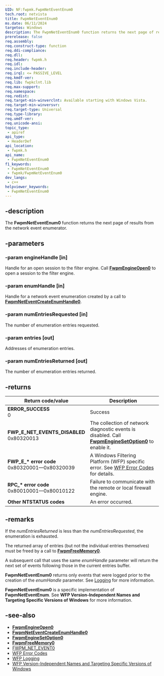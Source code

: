 ```yaml
---
UID: NF:fwpmk.FwpmNetEventEnum0
tech.root: netvista
title: FwpmNetEventEnum0
ms.date: 06/11/2024
targetos: Windows
description: The FwpmNetEventEnum0 function returns the next page of results from the network event enumerator.
prerelease: false
req.assembly: 
req.construct-type: function
req.ddi-compliance: 
req.dll: 
req.header: fwpmk.h
req.idl: 
req.include-header: 
req.irql: <= PASSIVE_LEVEL
req.kmdf-ver: 
req.lib: fwpkclnt.lib
req.max-support: 
req.namespace: 
req.redist: 
req.target-min-winverclnt: Available starting with Windows Vista.
req.target-min-winversvr: 
req.target-type: Universal
req.type-library: 
req.umdf-ver: 
req.unicode-ansi: 
topic_type:
 - apiref
api_type:
 - HeaderDef
api_location:
 - fwpmk.h
api_name:
 - FwpmNetEventEnum0
f1_keywords:
 - FwpmNetEventEnum0
 - fwpmk/FwpmNetEventEnum0
dev_langs:
 - c++
helpviewer_keywords:
 - FwpmNetEventEnum0
---
```


## -description

The **FwpmNetEventEnum0** function returns the next page of results from the network event enumerator.

## -parameters

### -param engineHandle [in]

Handle for an open session to the filter engine. Call **[FwpmEngineOpen0](nf-fwpmk-fwpmengineopen0.md)** to open a session to the filter engine.

### -param enumHandle [in]

Handle for a network event enumeration created by a call to **[FwpmNetEventCreateEnumHandle0](nf-fwpmk-fwpmneteventcreateenumhandle0.md)**.

### -param numEntriesRequested [in]

The number of enumeration entries requested.

### -param entries [out]

Addresses of enumeration entries.

### -param numEntriesReturned [out]

The number of enumeration entries returned.

## -returns

| Return code/value | Description |
|---|---|
| **ERROR_SUCCESS**<br>0 | Success |
| **FWP_E_NET_EVENTS_DISABLED**<br>0x80320013 | The collection of network diagnostic events is disabled. Call **[FwpmEngineSetOption0](nf-fwpmk-fwpmenginesetoption0.md)** to enable it. |
| **FWP_E_\* error code**<br>0x80320001—0x80320039 | A Windows Filtering Platform (WFP) specific error. See [WFP Error Codes](/windows/win32/fwp/wfp-error-codes) for details. |
| **RPC_\* error code**<br>0x80010001—0x80010122 | Failure to communicate with the remote or local firewall engine. |
| **Other NTSTATUS codes** | An error occurred. |

## -remarks

If the *numEntriesReturned* is less than the *numEntriesRequested*, the enumeration is exhausted.

The returned array of entries (but not the individual entries themselves) must be freed by a call to **[FwpmFreeMemory0](nf-fwpmk-fwpmfreememory0.md)**.

A subsequent call that uses the same *enumHandle* parameter will return the next set of events following those in the current entries buffer.

**FwpmNetEventEnum0** returns only events that were logged prior to the creation of the *enumHandle* parameter. See [Logging](/windows/desktop/FWP/logging) for more information.

**FwpmNetEventEnum0** is a specific implementation of **FwpmNetEventEnum**. See **WFP Version-Independent Names and Targeting Specific Versions of Windows** for more information.

## -see-also

- **[FwpmEngineOpen0](nf-fwpmk-fwpmengineopen0.md)**
- **[FwpmNetEventCreateEnumHandle0](nf-fwpmk-fwpmneteventcreateenumhandle0.md)**
- **[FwpmEngineSetOption0](nf-fwpmk-fwpmenginesetoption0.md)**
- **[FwpmFreeMemory0](nf-fwpmk-fwpmfreememory0.md)**
- [FWPM_NET_EVENT0](/windows/desktop/api/fwpmtypes/ns-fwpmtypes-fwpm_net_event0)
- [WFP Error Codes](/windows/win32/fwp/wfp-error-codes)
- [WFP Logging](/windows/desktop/FWP/logging)
- [WFP Version-Independent Names and Targeting Specific Versions of Windows](/windows/desktop/FWP/wfp-version-independent-names-and-targeting-specific-versions-of-windows)
